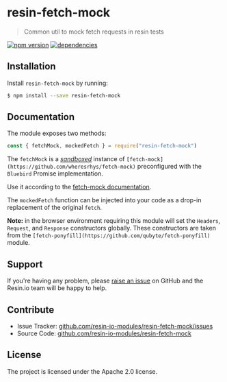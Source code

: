 resin-fetch-mock
=============

> Common util to mock fetch requests in resin tests

[![npm version](https://badge.fury.io/js/resin-fetch-mock.svg)](http://badge.fury.io/js/resin-fetch-mock)
[![dependencies](https://david-dm.org/resin-io-modules/resin-fetch-mock.svg)](https://david-dm.org/resin-io-modules/resin-fetch-mock.svg)
<!--
[![Build Status](https://travis-ci.org/resin-io-modules/resin-fetch-mock.svg?branch=master)](https://travis-ci.org/resin-io-modules/resin-fetch-mock)
[![Build status](https://ci.appveyor.com/api/projects/status/8qmwhh1vhm27otn4/branch/master?svg=true)](https://ci.appveyor.com/project/resin-io/resin-fetch-mock/branch/master)
[![Gitter](https://badges.gitter.im/Join Chat.svg)](https://gitter.im/resin-io/chat)
-->

Installation
------------

Install `resin-fetch-mock` by running:

```sh
$ npm install --save resin-fetch-mock
```

Documentation
-------------

The module exposes two methods:

```javascript
const { fetchMock, mockedFetch } = require("resin-fetch-mock")
```

The `fetchMock` is a _[sandboxed](https://github.com/wheresrhys/fetch-mock#sandboxpromise-experimental)_
instance of `[fetch-mock](https://github.com/wheresrhys/fetch-mock)`
preconfigured with the `Bluebird` Promise implementation.

Use it according to the [fetch-mock documentation](https://github.com/wheresrhys/fetch-mock#mocking-calls-to-fetch).

The `mockedFetch` function can be injected into your code as a drop-in replacement
of the original `fetch`.

**Note:** in the browser environment requiring this module will set the
`Headers`, `Request`, and `Response` constructors globally.
These constructors are taken from the `[fetch-ponyfill](https://github.com/qubyte/fetch-ponyfill)` module.

Support
-------

If you're having any problem, please [raise an issue](https://github.com/resin-io-modules/resin-fetch-mock/issues/new) on GitHub and the Resin.io team will be happy to help.

Contribute
----------

- Issue Tracker: [github.com/resin-io-modules/resin-fetch-mock/issues](https://github.com/resin-io-modules/resin-fetch-mock/issues)
- Source Code: [github.com/resin-io-modules/resin-fetch-mock](https://github.com/resin-io-modules/resin-fetch-mock)

License
-------

The project is licensed under the Apache 2.0 license.
